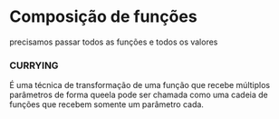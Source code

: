 # Composição de funções

precisamos passar todos as funções e todos os valores

### CURRYING
É uma técnica de transformação de uma função que recebe múltiplos parâmetros de forma queela pode ser chamada como uma cadeia de funções que recebem somente um parâmetro cada.